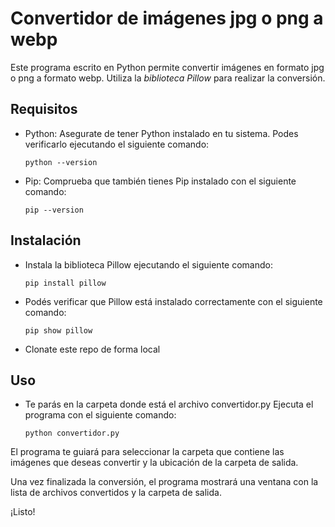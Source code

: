 # Convertidor de imágenes jpg o png a webp

Este programa escrito en Python permite convertir imágenes en formato jpg o png a formato webp. 
Utiliza la *biblioteca Pillow* para realizar la conversión.

## Requisitos

- Python: Asegurate de tener Python instalado en tu sistema. Podes verificarlo ejecutando el siguiente comando:

  ```shell
  python --version

- Pip: Comprueba que también tienes Pip instalado con el siguiente comando:

  ```shell
  pip --version

## Instalación

- Instala la biblioteca Pillow ejecutando el siguiente comando:

  ```shell
  pip install pillow
- Podés verificar que Pillow está instalado correctamente con el siguiente comando:

  ```shell
  pip show pillow

- Clonate este repo de forma local

## Uso

- Te parás en la carpeta donde está el archivo convertidor.py
Ejecuta el programa con el siguiente comando:

  ```shell
  python convertidor.py

El programa te guiará para seleccionar la carpeta que contiene las imágenes que deseas convertir y la ubicación de la carpeta de salida.

Una vez finalizada la conversión, el programa mostrará una ventana con la lista de archivos convertidos y la carpeta de salida.

¡Listo! 
